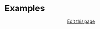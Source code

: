 # Examples

<div style="text-align:center">
	<a class="edit-link" href="https://github.com/wcarhart/wcarhart.github.io/docs/examples.md" target="_blank"><i class="fas fa-edit"></i> Edit this page</a>
</div>